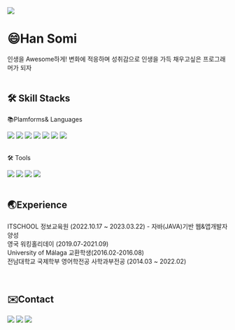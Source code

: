  
<img src="https://capsule-render.vercel.app/api?type=waving&color=1E8CBE&height=160&section=header&text=Awessom&fontSize=40&fontColor=white" />

<div>
 
# 😄Han Somi
인생을 Awesome하게! 변화에 적응하며 성취감으로 인생을 가득 채우고싶은 프로그래머가 되자
<br>
<br>
 
## 🛠️ Skill Stacks
 
📚Plamforms& Languages
<div>
<img src="https://img.shields.io/badge/Java-1E8CBE?style=flat&logo=Java&logoColor=black"/>
<img src="https://img.shields.io/badge/JavaScript-F7DF1E?style=flat&logo=JavaScript&logoColor=black"/> 
<img src="https://img.shields.io/badge/Oracle SQL-F80000?style=flat&logo=Oracle&logoColor=white"/> 
<img src="https://img.shields.io/badge/Spring-6DB33F?style=flat&logo=Spring&logoColor=white"/> 
<img src="https://img.shields.io/badge/jQuary-0769AD?style=flat&logo=jQuary&logoColor=white"/> 
<img src="https://img.shields.io/badge/BootStrap-7952B3?style=flat&logo=BootStrap&logoColor=white"/> 
<img src="https://img.shields.io/badge/Spring Boot-6DB33F?style=flat&logo=Spring Boot&logoColor=white"/> 
</div>
 
<br>
 
🛠️ Tools
<div>
<img src="https://img.shields.io/badge/eclipse IDE-2C2255?style=flat&logo=Eclipse IDE&logoColor=white"/> 
<img src="https://img.shields.io/badge/Visual Studio Code-007ACC?style=flat&logo=Visual Studio Code&logoColor=white"/>
<img src="https://img.shields.io/badge/ Tomcat-F8DC75?style=flat&logo=Apache Tomcat&logoColor=black"/> 
<img src="https://img.shields.io/badge/GitHub-181717?style=flat&logo=GitHub&logoColor=white"/> 
</div>
<br>

##  🌏Experience
<div>
ITSCHOOL 정보교육원 (2022.10.17 ~ 2023.03.22) - 자바(JAVA)기반 웹&앱개발자 양성<br>
영국 워킹홀리데이 (2019.07-2021.09)<br>
University of Málaga 교환학생(2016.02-2016.08)<br>
전남대학교 국제학부 영어학전공 사학과부전공 (2014.03 ~ 2022.02)<br>
</div>
<br>
<br>

## ✉️Contact
<div>
<a href="mailto:hello950426@gmail.com"><img src="https://img.shields.io/badge/Gmail-EA4335?style=flat&logo=Gmail&logoColor=white"/></a>
<a href="mailto:hello52466@naver.com"><img src="https://img.shields.io/badge/Naver-03C75A?style=flat&logo=Naver&logoColor=white"/></a>
<img src="https://img.shields.io/badge/Notion-000000?style=flat&logo=Notion&logoColor=white"/> 
</div>
</div>
